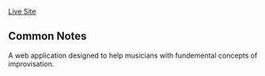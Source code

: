 [Live Site](https://common-notes.netlify.app/)

## Common Notes
A web application designed to help musicians with fundemental concepts of improvisation.
